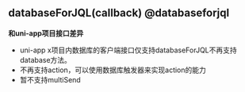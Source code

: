 ## databaseForJQL(callback) @databaseforjql

**和uni-app项目接口差异**

- uni-app x项目内数据库的客户端接口仅支持databaseForJQL不再支持database方法。
- 不再支持action，可以使用数据库触发器来实现action的能力
- 暂不支持multiSend

<!-- UTSUNICLOUDAPIJSON.databaseForJQL.description -->

<!-- UTSUNICLOUDAPIJSON.databaseForJQL.param -->

<!-- UTSUNICLOUDAPIJSON.databaseForJQL.returnValue -->

<!-- UTSUNICLOUDAPIJSON.databaseForJQL.compatibility -->

<!-- UTSUNICLOUDAPIJSON.databaseForJQL.tutorial -->